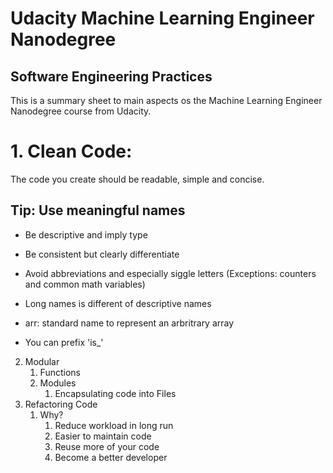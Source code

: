 # Udacity Machine Learning Engineer Nanodegree
## Software Engineering Practices

This is a summary sheet to main aspects os the Machine Learning Engineer Nanodegree course from Udacity.

# 1. Clean Code:

The code you create should be readable, simple and concise.

## Tip: Use meaningful names

* Be descriptive and imply type
* Be consistent but clearly differentiate
* Avoid abbreviations and especially siggle letters (Exceptions: counters and common math variables)
* Long names is different of descriptive names

* arr: standard name to represent an arbritrary array
* You can prefix 'is_'

2. Modular
    1. Functions
	2. Modules
	    1. Encapsulating code into Files
3. Refactoring Code
    1. Why?
        1. Reduce workload in long run
        2. Easier to maintain code
        3. Reuse more of your code
        4. Become a better developer



